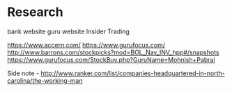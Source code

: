 # Research 

bank website 
guru website
Insider Trading

https://www.accern.com/
https://www.gurufocus.com/
http://www.barrons.com/stockpicks?mod=BOL_Nav_INV_hpp#/snapshots
https://www.gurufocus.com/StockBuy.php?GuruName=Mohnish+Pabrai



Side note - http://www.ranker.com/list/companies-headquartered-in-north-carolina/the-working-man

